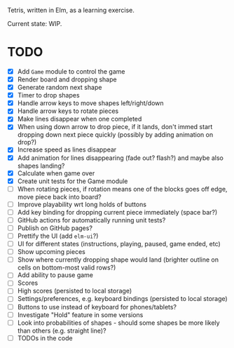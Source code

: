 Tetris, written in Elm, as a learning exercise.

Current state: WIP.

# TODO
- [x] Add `Game` module to control the game
- [x] Render board and dropping shape
- [x] Generate random next shape
- [x] Timer to drop shapes
- [x] Handle arrow keys to move shapes left/right/down
- [x] Handle arrow keys to rotate pieces
- [x] Make lines disappear when one completed
- [x] When using down arrow to drop piece, if it lands, don't immed start dropping down next piece quickly (possibly
by adding animation on drop?)
- [x] Increase speed as lines disappear
- [x] Add animation for lines disappearing (fade out? flash?) and maybe also shapes landing?
- [x] Calculate when game over
- [x] Create unit tests for the Game module
- [ ] When rotating pieces, if rotation means one of the blocks goes off edge, move piece back into board?
- [ ] Improve playability wrt long holds of buttons
- [ ] Add key binding for dropping current piece immediately (space bar?)
- [ ] GitHub actions for automatically running unit tests?
- [ ] Publish on GitHub pages?
- [ ] Prettify the UI (add `elm-ui`?)
- [ ] UI for different states (instructions, playing, paused, game ended, etc)
- [ ] Show upcoming pieces
- [ ] Show where currently dropping shape would land (brighter outline on cells on bottom-most valid rows?)
- [ ] Add ability to pause game
- [ ] Scores
- [ ] High scores (persisted to local storage)
- [ ] Settings/preferences, e.g. keyboard bindings (persisted to local storage)
- [ ] Buttons to use instead of keyboard for phones/tablets?
- [ ] Investigate "Hold" feature in some versions
- [ ] Look into probabilities of shapes - should some shapes be more likely than others (e.g. straight line)?
- [ ] TODOs in the code
